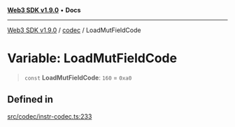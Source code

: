[**Web3 SDK v1.9.0**](../../../README.md) • **Docs**

***

[Web3 SDK v1.9.0](../../../globals.md) / [codec](../README.md) / LoadMutFieldCode

# Variable: LoadMutFieldCode

> `const` **LoadMutFieldCode**: `160` = `0xa0`

## Defined in

[src/codec/instr-codec.ts:233](https://github.com/Mystic-Nayy/alephium-web3/blob/c1afd789a197ce5fe21f08c2965942090157c33d/packages/web3/src/codec/instr-codec.ts#L233)
